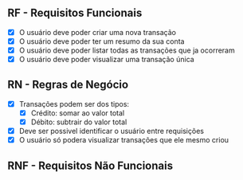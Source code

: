## RF - Requisitos Funcionais

- [x] O usuário deve poder criar uma nova transação
- [x] O usuário deve poder ter um resumo da sua conta
- [x] O usuário deve poder listar todas as transações que ja ocorreram
- [x] O usuário deve poder visualizar uma transação única

## RN - Regras de Negócio

- [x] Transações podem ser dos tipos:
    - [x] Crédito: somar ao valor total
    - [x] Débito: subtrair do valor total
- [x] Deve ser possivel identificar o usuário entre requisições
- [x] O usuário só podera visualizar transações que ele mesmo criou

## RNF - Requisitos Não Funcionais